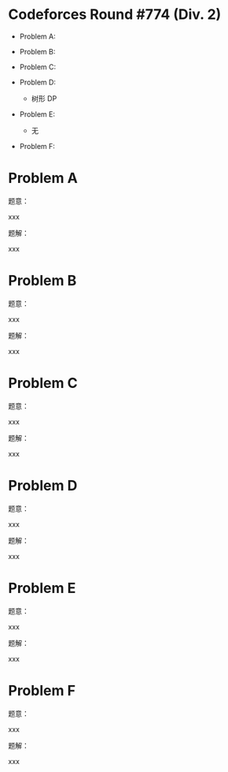 # Codeforces Round #774 (Div. 2)

- Problem A:

- Problem B:

- Problem C:

- Problem D:

  - 树形 DP

- Problem E:

  - 无
  
- Problem F:


# Problem A

题意：

xxx

题解：

xxx

# Problem B

题意：

xxx

题解：

xxx

# Problem C

题意：

xxx

题解：

xxx

# Problem D

题意：

xxx

题解：

xxx

# Problem E

题意：

xxx

题解：

xxx

# Problem F

题意：

xxx

题解：

xxx
